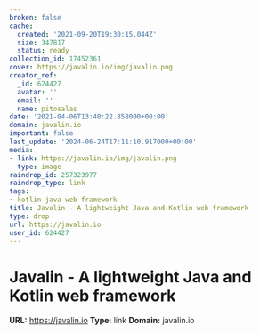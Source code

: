 ```yaml
---
broken: false
cache:
  created: '2021-09-20T19:30:15.044Z'
  size: 347817
  status: ready
collection_id: 17452361
cover: https://javalin.io/img/javalin.png
creator_ref:
  _id: 624427
  avatar: ''
  email: ''
  name: pitosalas
date: '2021-04-06T13:40:22.858000+00:00'
domain: javalin.io
important: false
last_update: '2024-06-24T17:11:10.917000+00:00'
media:
- link: https://javalin.io/img/javalin.png
  type: image
raindrop_id: 257323977
raindrop_type: link
tags:
- kotlin java web framework
title: Javalin - A lightweight Java and Kotlin web framework
type: drop
url: https://javalin.io
user_id: 624427
---
```


# Javalin - A lightweight Java and Kotlin web framework

**URL:** https://javalin.io
**Type:** link
**Domain:** javalin.io
